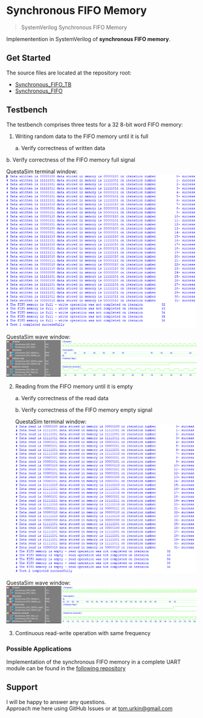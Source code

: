 # Synchronous FIFO Memory

> SystemVerilog Synchronous FIFO Memory  

Implementention in SystemVerilog of __synchronous FIFO memory__.  

## Get Started

The source files  are located at the repository root:

- [Synchronous_FIFO_TB](./Synchronous_FIFO_TB.sv)
- [Synchronous_FIFO](./Synchronous_FIFO.sv)

## Testbench

The testbench comprises three tests for a 32 8-bit word FIFO memory:
1.	Writing random data to the FIFO memory until it is full  

	a.	Verify correctness of written data  
	
b.	Verify correctness of the FIFO memory full signal

QuestaSim terminal window:
	![QuestaSim terminal window](./docs/Write_test.GIF) 

QuestaSim wave window:
	![ModelSim wave window](./docs/Write_test_wave.GIF)  
	
	
2.	Reading from the FIFO memory until it is empty  

	a.	Verify correctness of the read data  
	
	b.	Verify correctness of the FIFO memory empty signal
	
	QuestaSim terminal window:
	![QuestaSim terminal window](./docs/Read_test.GIF) 

QuestaSim wave window:
	![ModelSim wave window](./docs/Read_test_wave.GIF)  
	
3.	Continuous read-write operation with same frequency 


### Possible Applications

Implementation of the synchronous FIFO memory in a complete UART module can be found in the [following repository]((./Synchronous_FIFO.sv))

## Support

I will be happy to answer any questions.  
Approach me here using GitHub Issues or at tom.urkin@gmail.com